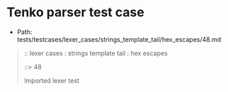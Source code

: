 # Tenko parser test case

- Path: tests/testcases/lexer_cases/strings_template_tail/hex_escapes/48.md

> :: lexer cases : strings template tail : hex escapes
>
> ::> 48
>
> Imported lexer test
>
> <template tail> incomplete hex escape at end of eol / eof

## FAIL

## Input

`````js
`${"-->"}\x
`````

## Output

_Note: the whole output block is auto-generated. Manual changes will be overwritten!_

Below follow outputs in four parsing modes: sloppy mode, strict mode script goal, module goal, web compat mode (always sloppy).

Note that the output parts are auto-generated by the test runner to reflect actual result.

### Sloppy mode

Parsed with script goal and as if the code did not start with strict mode header.

`````
throws: Lexer error!
    Unclosed template literal

`${"-->"}\x
        ^------- error
`````

### Strict mode

Parsed with script goal but as if it was starting with `"use strict"` at the top.

_Output same as sloppy mode._

### Module goal

Parsed with the module goal.

_Output same as sloppy mode._

### Web compat mode

Parsed in sloppy script mode but with the web compat flag enabled.

_Output same as sloppy mode._
